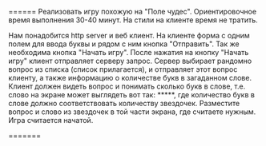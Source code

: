 ======
  Реализовать игру похожую на "Поле чудес".
Ориентировочное время выполнения 30-40 минут. На стили на клиенте время не тратить.

Нам понадобится http server и веб клиент. На клиенте форма с одним полем для ввода буквы и рядом с ним кнопка "Отправить". Так же необходима кнопка "Начать игру". После нажатия на кнопку "Начать игру" клиент отправляет серверу запрос. Сервер выбирает рандомно вопрос из списка (список прилагается), и отправляет этот вопрос клиенту, а также информацию о количестве букв в загаданном слове. Клиент должен видеть вопрос и понимать сколько букв в слове, т.е. слово на экране может выглядеть вот так: *****, где  количество букв в слове должно соответствовать количеству звездочек. Разместите вопрос и слово из звездочек в той части экрана, где считаете нужным. Игра считается начатой.

=======
